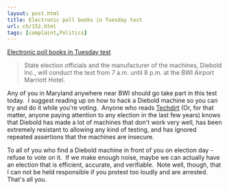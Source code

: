 ```yaml
---
layout: post.html
title: Electronic poll books in Tuesday test
url: ch/152.html
tags: [complaint,Politics]
---
```

[Electronic poll books in Tuesday test](http://www.businessweek.com/ap/financialnews/D8KGL7181.htm)

> State election officials and the manufacturer of the machines, Diebold Inc., will conduct the test from 7 a.m. until 8 p.m. at the BWI Airport Marriott Hotel.

Any of you in Maryland anywhere near BWI should go take part in this test today.  I suggest reading up on how to hack a Diebold machine so you can try and do it while you're voting.  Anyone who reads [Techdirt](http://www.techdirt.com) (Or, for that matter, anyone paying attention to any election in the last few years) knows that Diebold has made a lot of machines that don't work very well, has been extremely resistant to allowing any kind of testing, and has ignored repeated assertions that the machines are insecure.

To all of you who find a Diebold machine in front of you on election day - refuse to vote on it.  If we make enough noise, maybe we can actually have an election that is efficient, accurate, and verifiable.  Note well, though, that I can not be held responsible if you protest too loudly and are arrested.  That's all you.
